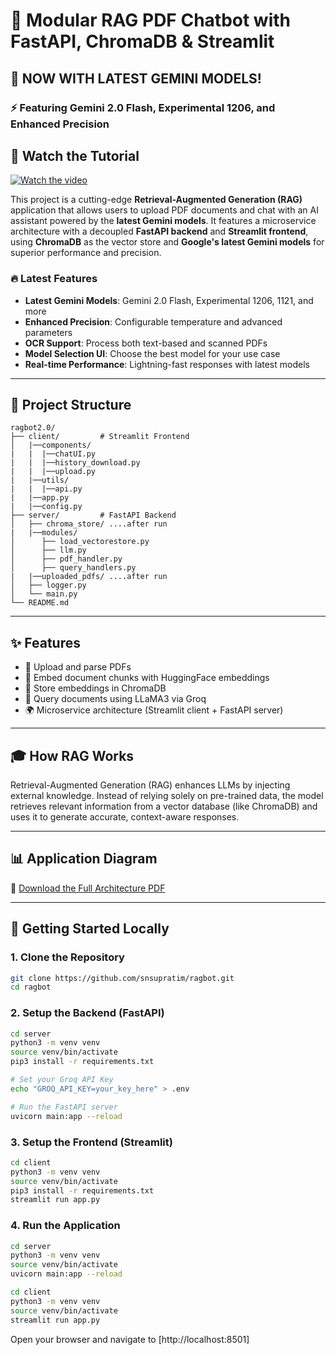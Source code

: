 # 🧠 Modular RAG PDF Chatbot with FastAPI, ChromaDB & Streamlit

## 🚀 **NOW WITH LATEST GEMINI MODELS!**
### ⚡ Featuring Gemini 2.0 Flash, Experimental 1206, and Enhanced Precision

## 🎥 Watch the Tutorial

[![Watch the video](assets/ragbot2.0.png)](https://youtu.be/TxtK6NUUklQ)

This project is a cutting-edge **Retrieval-Augmented Generation (RAG)** application that allows users to upload PDF documents and chat with an AI assistant powered by the **latest Gemini models**. It features a microservice architecture with a decoupled **FastAPI backend** and **Streamlit frontend**, using **ChromaDB** as the vector store and **Google's latest Gemini models** for superior performance and precision.

### 🔥 Latest Features
- **Latest Gemini Models**: Gemini 2.0 Flash, Experimental 1206, 1121, and more
- **Enhanced Precision**: Configurable temperature and advanced parameters
- **OCR Support**: Process both text-based and scanned PDFs
- **Model Selection UI**: Choose the best model for your use case
- **Real-time Performance**: Lightning-fast responses with latest models

---

## 📂 Project Structure

```
ragbot2.0/
├── client/         # Streamlit Frontend
│   |──components/
|   |  |──chatUI.py
|   |  |──history_download.py
|   |  |──upload.py
|   |──utils/
|   |  |──api.py
|   |──app.py
|   |──config.py
├── server/         # FastAPI Backend
│   ├── chroma_store/ ....after run
|   |──modules/
│      ├── load_vectorestore.py
│      ├── llm.py
│      ├── pdf_handler.py
│      ├── query_handlers.py
|   |──uploaded_pdfs/ ....after run
│   ├── logger.py
│   └── main.py
└── README.md
```

---

## ✨ Features

- 📄 Upload and parse PDFs
- 🧠 Embed document chunks with HuggingFace embeddings
- 💂️ Store embeddings in ChromaDB
- 💬 Query documents using LLaMA3 via Groq
- 🌍 Microservice architecture (Streamlit client + FastAPI server)

---

## 🎓 How RAG Works

Retrieval-Augmented Generation (RAG) enhances LLMs by injecting external knowledge. Instead of relying solely on pre-trained data, the model retrieves relevant information from a vector database (like ChromaDB) and uses it to generate accurate, context-aware responses.

---

## 📊 Application Diagram

📄 [Download the Full Architecture PDF](assets/ragbot2.0.pdf)

---

## 🚀 Getting Started Locally

### 1. Clone the Repository

```bash
git clone https://github.com/snsupratim/ragbot.git
cd ragbot
```

### 2. Setup the Backend (FastAPI)

```bash
cd server
python3 -m venv venv
source venv/bin/activate
pip3 install -r requirements.txt

# Set your Groq API Key
echo "GROQ_API_KEY=your_key_here" > .env

# Run the FastAPI server
uvicorn main:app --reload
```

### 3. Setup the Frontend (Streamlit)

```bash
cd client
python3 -m venv venv
source venv/bin/activate
pip3 install -r requirements.txt
streamlit run app.py
```

### 4. Run the Application

```bash
cd server
python3 -m venv venv
source venv/bin/activate
uvicorn main:app --reload
```

```bash
cd client
python3 -m venv venv
source venv/bin/activate
streamlit run app.py
```
Open your browser and navigate to [http://localhost:8501]